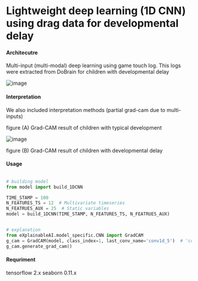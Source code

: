 # Lightweight deep learning (1D CNN) using drag data for developmental delay


#### Architecutre
Multi-input (multi-modal) deep learning using game touch log.
This logs were extracted from DoBrain for children with developmental delay

![image](https://user-images.githubusercontent.com/45510932/114259359-574cd100-9a08-11eb-9149-bf787d9aed7c.png)


#### Interpretation
We also included interpretation methods (partial grad-cam due to multi-inputs)

figure (A) Grad-CAM result of children with typical development

![image](https://user-images.githubusercontent.com/45510932/114259372-6469c000-9a08-11eb-82dd-d756460ff309.png)

figure (B) Grad-CAM result of children with developmental delay

#### Usage
```python

# building model
from model import build_1DCNN

TIME_STAMP = 100
N_FEATURES_TS = 12  # Multivariate timeseries
N_FEATRUES_AUX = 25  # Static variables
model = build_1DCNN(TIME_STAMP, N_FEATURES_TS, N_FEATRUES_AUX)


# explanation
from eXplainableAI.model_specific.CNN import GradCAM
g_cam = GradCAM(model, class_index=1, last_conv_name='conv1d_5')  # 'conv1d_5': refer to last conv layer
g_cam.generate_grad_cam()

```

#### Requriment
tensorflow 2.x
seaborn 0.11.x

